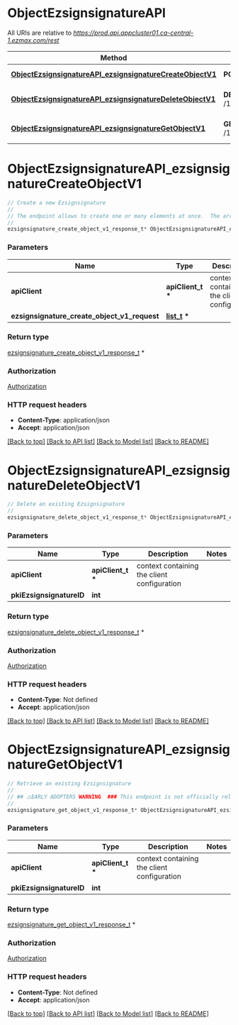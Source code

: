# ObjectEzsignsignatureAPI

All URIs are relative to *https://prod.api.appcluster01.ca-central-1.ezmax.com/rest*

Method | HTTP request | Description
------------- | ------------- | -------------
[**ObjectEzsignsignatureAPI_ezsignsignatureCreateObjectV1**](ObjectEzsignsignatureAPI.md#ObjectEzsignsignatureAPI_ezsignsignatureCreateObjectV1) | **POST** /1/object/ezsignsignature | Create a new Ezsignsignature
[**ObjectEzsignsignatureAPI_ezsignsignatureDeleteObjectV1**](ObjectEzsignsignatureAPI.md#ObjectEzsignsignatureAPI_ezsignsignatureDeleteObjectV1) | **DELETE** /1/object/ezsignsignature/{pkiEzsignsignatureID} | Delete an existing Ezsignsignature
[**ObjectEzsignsignatureAPI_ezsignsignatureGetObjectV1**](ObjectEzsignsignatureAPI.md#ObjectEzsignsignatureAPI_ezsignsignatureGetObjectV1) | **GET** /1/object/ezsignsignature/{pkiEzsignsignatureID} | Retrieve an existing Ezsignsignature


# **ObjectEzsignsignatureAPI_ezsignsignatureCreateObjectV1**
```c
// Create a new Ezsignsignature
//
// The endpoint allows to create one or many elements at once.  The array can contain simple (Just the object) or compound (The object and its child) objects.  Creating compound elements allows to reduce the multiple requests to create all child objects.
//
ezsignsignature_create_object_v1_response_t* ObjectEzsignsignatureAPI_ezsignsignatureCreateObjectV1(apiClient_t *apiClient, list_t * ezsignsignature_create_object_v1_request);
```

### Parameters
Name | Type | Description  | Notes
------------- | ------------- | ------------- | -------------
**apiClient** | **apiClient_t \*** | context containing the client configuration |
**ezsignsignature_create_object_v1_request** | **[list_t](ezsignsignature_create_object_v1_request.md) \*** |  | 

### Return type

[ezsignsignature_create_object_v1_response_t](ezsignsignature_create_object_v1_response.md) *


### Authorization

[Authorization](../README.md#Authorization)

### HTTP request headers

 - **Content-Type**: application/json
 - **Accept**: application/json

[[Back to top]](#) [[Back to API list]](../README.md#documentation-for-api-endpoints) [[Back to Model list]](../README.md#documentation-for-models) [[Back to README]](../README.md)

# **ObjectEzsignsignatureAPI_ezsignsignatureDeleteObjectV1**
```c
// Delete an existing Ezsignsignature
//
ezsignsignature_delete_object_v1_response_t* ObjectEzsignsignatureAPI_ezsignsignatureDeleteObjectV1(apiClient_t *apiClient, int pkiEzsignsignatureID);
```

### Parameters
Name | Type | Description  | Notes
------------- | ------------- | ------------- | -------------
**apiClient** | **apiClient_t \*** | context containing the client configuration |
**pkiEzsignsignatureID** | **int** |  | 

### Return type

[ezsignsignature_delete_object_v1_response_t](ezsignsignature_delete_object_v1_response.md) *


### Authorization

[Authorization](../README.md#Authorization)

### HTTP request headers

 - **Content-Type**: Not defined
 - **Accept**: application/json

[[Back to top]](#) [[Back to API list]](../README.md#documentation-for-api-endpoints) [[Back to Model list]](../README.md#documentation-for-models) [[Back to README]](../README.md)

# **ObjectEzsignsignatureAPI_ezsignsignatureGetObjectV1**
```c
// Retrieve an existing Ezsignsignature
//
// ## ⚠️EARLY ADOPTERS WARNING  ### This endpoint is not officially released. Its definition might still change and it might not be available in every environment and region.
//
ezsignsignature_get_object_v1_response_t* ObjectEzsignsignatureAPI_ezsignsignatureGetObjectV1(apiClient_t *apiClient, int pkiEzsignsignatureID);
```

### Parameters
Name | Type | Description  | Notes
------------- | ------------- | ------------- | -------------
**apiClient** | **apiClient_t \*** | context containing the client configuration |
**pkiEzsignsignatureID** | **int** |  | 

### Return type

[ezsignsignature_get_object_v1_response_t](ezsignsignature_get_object_v1_response.md) *


### Authorization

[Authorization](../README.md#Authorization)

### HTTP request headers

 - **Content-Type**: Not defined
 - **Accept**: application/json

[[Back to top]](#) [[Back to API list]](../README.md#documentation-for-api-endpoints) [[Back to Model list]](../README.md#documentation-for-models) [[Back to README]](../README.md)

